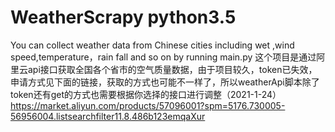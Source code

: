 # WeatherScrapy  python3.5 
You can collect weather data from Chinese cities including wet ,wind speed,temperature，rain fall and so on
by running main.py 
这个项目是通过阿里云api接口获取全国各个省市的空气质量数据，由于项目较久，token已失效，申请方式见下面的链接，获取的方式也可能不一样了，所以weatherApi脚本除了token还有get的方式也需要根据你选择的接口进行调整（2021-1-24）
https://market.aliyun.com/products/57096001?spm=5176.730005-56956004.listsearchfilter11.8.486b123emqaXur
